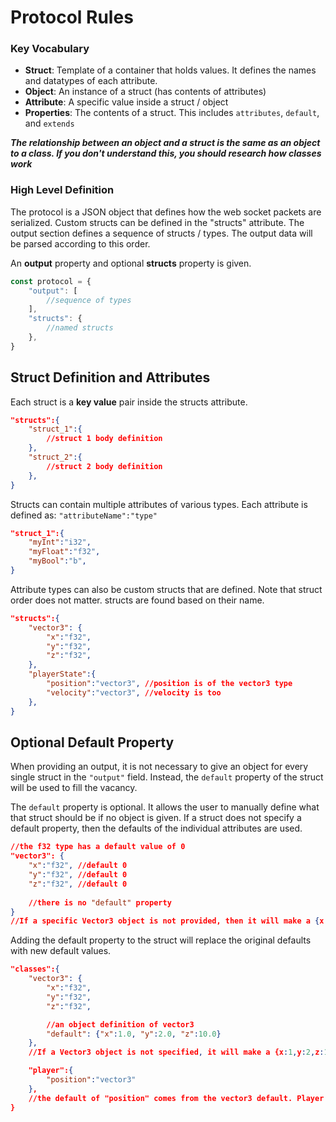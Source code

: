 # Protocol Rules
### Key Vocabulary
- **Struct**: Template of a container that holds values. It defines the names and datatypes of each attribute.
- **Object**: An instance of a struct (has contents of attributes)
- **Attribute**: A specific value inside a struct / object
- **Properties**: The contents of a struct. This includes `attributes`, `default`, and `extends`

***The relationship between an object and a struct is the same as an object to a class. If you don't understand this, you should research how classes work***

### High Level Definition
The protocol is a JSON object that defines how the web socket packets are serialized. Custom structs can be defined in the "structs" attribute. The output section defines a sequence of structs / types. The output data will be parsed according to this order.

An **output** property and optional **structs** property is given.
```js
const protocol = {
    "output": [
        //sequence of types
    ], 
    "structs": {
        //named structs
    },
}
```
## Struct Definition and Attributes
Each struct is a **key value** pair inside the structs attribute.
```json
"structs":{
    "struct_1":{
        //struct 1 body definition
    }, 
    "struct_2":{
        //struct 2 body definition
    },
}
```
Structs can contain multiple attributes of various types. Each attribute is defined as: `"attributeName":"type"`
```json
"struct_1":{
    "myInt":"i32",
    "myFloat":"f32",
    "myBool":"b",
}
```
Attribute types can also be custom structs that are defined. Note that struct order does not matter. structs are found based on their name. 
```json
"structs":{
    "vector3": {
        "x":"f32",
        "y":"f32",
        "z":"f32",
    }, 
    "playerState":{
        "position":"vector3", //position is of the vector3 type
        "velocity":"vector3", //velocity is too
    },
}
```
## Optional Default Property
When providing an output, it is not necessary to give an object for every single struct in the `"output"` field. Instead, the `default` property of the struct will be used to fill the vacancy.

The `default` property is optional. It allows the user to manually define what that struct should be if no object is given. If a struct does not specify a default property, then the defaults of the individual attributes are used.
```json
//the f32 type has a default value of 0
"vector3": {
    "x":"f32", //default 0
    "y":"f32", //default 0
    "z":"f32", //default 0
    
    //there is no "default" property
}
//If a specific Vector3 object is not provided, then it will make a {x:0,y:0,z:0} vector
```
Adding the default property to the struct will replace the original defaults with new default values.
```json
"classes":{
    "vector3": {
        "x":"f32",
        "y":"f32",
        "z":"f32",

        //an object definition of vector3
        "default": {"x":1.0, "y":2.0, "z":10.0}
    },
    //If a Vector3 object is not specified, it will make a {x:1,y:2,z:10} vector

    "player":{
        "position":"vector3"
    },
    //the default of "position" comes from the vector3 default. Player default is {position:{1,2,10}}
}
```